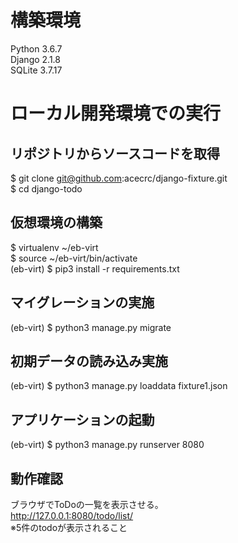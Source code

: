 # 構築環境
Python 3.6.7  
Django 2.1.8  
SQLite 3.7.17  

# ローカル開発環境での実行
## リポジトリからソースコードを取得
$ git clone git@github.com:acecrc/django-fixture.git  
$ cd django-todo  

## 仮想環境の構築
$ virtualenv ~/eb-virt  
$ source ~/eb-virt/bin/activate  
(eb-virt) $ pip3 install -r requirements.txt  

## マイグレーションの実施
(eb-virt) $ python3 manage.py migrate  

## 初期データの読み込み実施
(eb-virt) $ python3 manage.py loaddata fixture1.json  

## アプリケーションの起動
(eb-virt) $ python3 manage.py runserver 8080  

## 動作確認
ブラウザでToDoの一覧を表示させる。  
http://127.0.0.1:8080/todo/list/  
※5件のtodoが表示されること  
